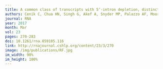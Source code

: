 ```yaml
---
title: A common class of transcripts with 5’-intron depletion, distinct early coding sequence features, and N1-methyladenosine modification
authors: Cenik C, Chua HN, Singh G, Akef A, Snyder MP, Palazzo AF, Moore MJ, Roth FP
journal: RNA
year: 2017
month: Mar
vol: 23
pages: 270-283
doi: 10.1261/rna.059105.116
link: http://rnajournal.cshlp.org/content/23/3/270
image: /img/publications/RF.jpg
im_width: 90%
im_height: 100%
---
```

